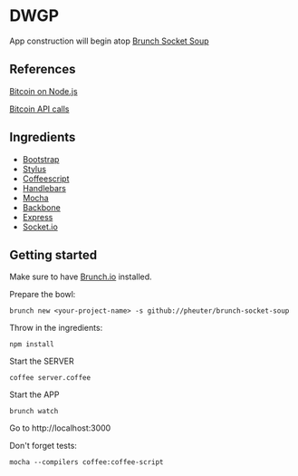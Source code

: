 # DWGP

App construction will begin atop [Brunch Socket Soup](https://github.com/pheuter/brunch-socket-soup)

## References

[Bitcoin on Node.js](https://en.bitcoin.it/wiki/API_reference_\(JSON-RPC\)#Node.js)

[Bitcoin API calls](https://en.bitcoin.it/wiki/Original_Bitcoin_client/API_calls_list)

## Ingredients

  * [Bootstrap](http://twitter.github.com/bootstrap/index.html)
  * [Stylus](http://learnboost.github.com/stylus/)
  * [Coffeescript](http://coffeescript.org/)
  * [Handlebars](http://handlebarsjs.com/)
  * [Mocha](http://visionmedia.github.com/mocha/)
  * [Backbone](http://backbonejs.com)
  * [Express](http://expressjs.com/)
  * [Socket.io](http://socket.io/ )

## Getting started

Make sure to have [Brunch.io](http://brunch.io) installed.

Prepare the bowl:

    brunch new <your-project-name> -s github://pheuter/brunch-socket-soup

Throw in the ingredients:

    npm install

Start the SERVER

    coffee server.coffee

Start the APP

    brunch watch

Go to http://localhost:3000

Don't forget tests:
    
    mocha --compilers coffee:coffee-script  
